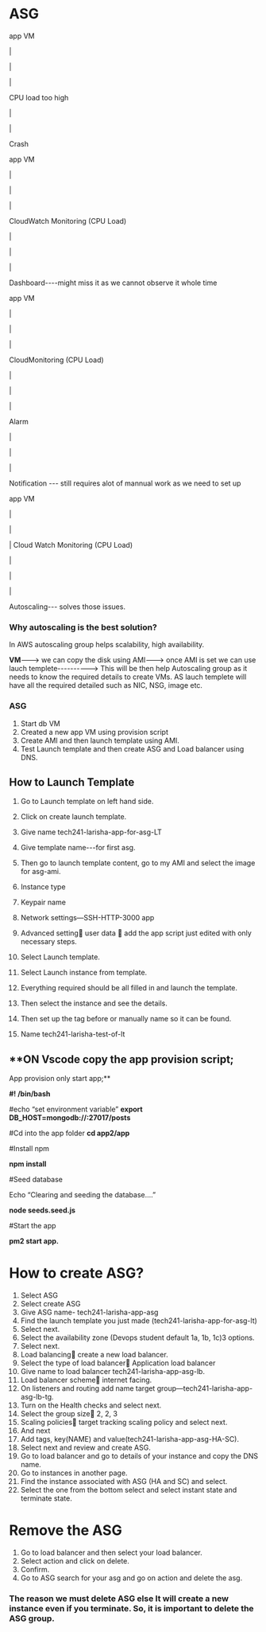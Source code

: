 # ASG

app VM  

   |

   |

   |

CPU load too high

|

|

Crash


app VM
  
  |
  
  |
  
  |

CloudWatch
Monitoring
(CPU Load)

  |

  |

  |

Dashboard----might miss it as we cannot observe it whole time

app VM

 |

 |

 |

CloudMonitoring
(CPU Load)

 |

 |

 |

Alarm

 |

 |

 |

Notification --- still requires alot of mannual work as we need to set up 

app VM

 |

 |

 |
Cloud Watch Monitoring
(CPU Load)

 |

 |

 |

Autoscaling--- solves those issues. 

### Why autoscaling is the best solution? 

In AWS autoscaling group helps scalability, high availability. 


**VM**---> we can copy the disk using AMI---> once AMI is set we can use lauch templete----------> This will be then help Autoscaling group as it needs to know the required details to create VMs. AS lauch templete will have all the required detailed such as NIC, NSG, image etc. 



### ASG

1.	Start db VM
2.	Created a new app VM using provision script
3.	Create AMI and then launch template using AMI.
4.	Test Launch template and then create ASG and Load balancer using DNS.

## How to Launch Template

1.	Go to Launch template on left hand side.
2.	Click on create launch template.
3.	Give name tech241-larisha-app-for-asg-LT
4.	Give template name---for first asg.
5.	Then go to launch template content, go to my AMI and select the image for asg-ami.
6.	Instance type
7.	Keypair name
8.	Network settings—SSH-HTTP-3000 app
9.	Advanced setting user data  add the app script just edited with only necessary steps.
10.	Select Launch template.
11.	Select Launch instance from template.
12.	Everything required should be all filled in and launch the template.


1.	Then select the instance and see the details.
2.	Then set up the tag before or manually name so it can be found.
3.	Name tech241-larisha-test-of-lt

## **ON Vscode copy the app provision script;
App provision only start app;**


**#! /bin/bash**

#echo “set environment variable”
**export DB_HOST=mongodb://:27017/posts**

#Cd into the app folder
**cd app2/app**

#Install npm

**npm install**

#Seed database

Echo “Clearing and seeding the database….”

**node seeds.seed.js**

#Start the app

**pm2 start app.**

# How to create ASG?

1.	Select ASG
2.	Select create ASG
3.	Give ASG name- tech241-larisha-app-asg
4.	Find the launch template you just made (tech241-larisha-app-for-asg-lt)
5.	Select next.
6.	Select the availability zone (Devops student default 1a, 1b, 1c)3 options. 
7.	Select next.
8.	Load balancing create a new load balancer.
9.	Select the type of load balancer Application load balancer
10.	Give name to load balancer tech241-larisha-app-asg-lb.
11.	Load balancer scheme internet facing.
12.	On listeners and routing add name target group—tech241-larisha-app-asg-lb-tg.
13.	Turn on the Health checks and select next.
14.	Select the group size 2, 2, 3
15.	Scaling policies target tracking scaling policy and select next.
16.	And next 
17.	Add tags, key(NAME) and value(tech241-larisha-app-asg-HA-SC).
18.	Select next and review and create ASG.
19.	Go to load balancer and go to details of your instance and copy the DNS name.
20.	Go to instances in another page.
21.	Find the instance associated with ASG (HA and SC) and select.
22.	Select the one from the bottom select and select instant state and terminate state.


# Remove the ASG 

1.	Go to load balancer and then select your load balancer.
2.	Select action and click on delete.
3.	Confirm.
4.	Go to ASG search for your asg and go on action and delete the asg. 

### The reason we must delete ASG else It will create a new instance even if you terminate. So, it is important to delete the ASG group. 
